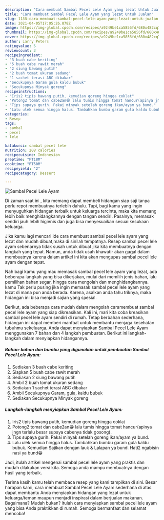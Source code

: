 ```yaml
---
description: "Cara membuat Sambal Pecel Lele Ayam yang lezat Untuk Jualan"
title: "Cara membuat Sambal Pecel Lele Ayam yang lezat Untuk Jualan"
slug: 1188-cara-membuat-sambal-pecel-lele-ayam-yang-lezat-untuk-jualan
date: 2021-04-05T17:05:26.878Z
image: https://img-global.cpcdn.com/recipes/a9249be1ca5856fd/680x482cq70/sambal-pecel-lele-ayam-foto-resep-utama.jpg
thumbnail: https://img-global.cpcdn.com/recipes/a9249be1ca5856fd/680x482cq70/sambal-pecel-lele-ayam-foto-resep-utama.jpg
cover: https://img-global.cpcdn.com/recipes/a9249be1ca5856fd/680x482cq70/sambal-pecel-lele-ayam-foto-resep-utama.jpg
author: Larry Peters
ratingvalue: 5
reviewcount: 3
recipeingredient:
- "3 buah cabe keriting"
- "5 buah cabe rawit merah"
- "2 siung bawang putih"
- "2 buah tomat ukuran sedang"
- "1 sachet terasi ABC dibakar"
- "Secukupnya Garam gula kaldu bubuk"
- "Secukupnya Minyak goreng"
recipeinstructions:
- "Iris2 tipis bawang putih, kemudian goreng hingga coklat"
- "Potong2 tomat dan cabe2an😁 lalu tumis hingga tomat hancur(apinya jngn terlalu besar supaya cabenya tidak gosong)."
- "Tips supaya gurih. Pakai minyak setelah goreng ikan/ayam ya bund."
- "Lalu ulek semua hingga halus. Tambahkan bumbu garam gula kaldu bubuk. Kemudian Sajikan dengan lauk &amp; Lalapan ya bund. Hati2 ngabisin nasi ya bund😁"
categories:
- Resep
tags:
- sambal
- pecel
- lele

katakunci: sambal pecel lele 
nutrition: 208 calories
recipecuisine: Indonesian
preptime: "PT18M"
cooktime: "PT50M"
recipeyield: "2"
recipecategory: Dessert

---
```



![Sambal Pecel Lele Ayam](https://img-global.cpcdn.com/recipes/a9249be1ca5856fd/680x482cq70/sambal-pecel-lele-ayam-foto-resep-utama.jpg)

Di zaman  saat ini , kita memang dapat membeli hidangan siap saji tanpa perlu repot membuatnya terlebih dahulu. Tapi, bagi kamu yang ingin menyuguhkan hidangan terbaik untuk keluarga tercinta, maka kita memang lebih baik menghidangkannya dengan tangan sendiri. Pasalnya, memasak sendiri jauh lebih higienis dan juga bisa menyesuaikan sesuai kesukaan keluarga.

Jika kamu lagi mencari ide cara membuat sambal pecel lele ayam yang lezat dan mudah dibuat,maka di sinilah tempatnya. Resep sambal pecel lele ayam  sebenarnya tidak susah untuk dibuat jika kita membuatnya dengan langkah yang tepat. Namun, anda tidak usah khawatir akan gagal dalam membuatnya 
karena dalam artikel ini kita akan mengupas sambal pecel lele ayam dengan tepat.  



Nah bagi kamu yang mau memasak sambal pecel lele ayam yang lezat, ada beberapa langkah yang bisa dikerjakan, mulai dari memilih jenis bahan, lalu pemilihan bahan segar, hingga cara mengolah dan menghidangkannya. kamu Tak perlu pusing jika ingin memasak sambal pecel lele ayam yang lezat di mana pun anda berada. Karena, asalkan anda  tahu triknya, maka hidangan ini bisa menjadi sajian yang spesial.

Berikut, ada beberapa cara mudah dalam mengolah caramembuat sambal pecel lele ayam yang siap dikreasikan. Kali ini, mari kita coba kreasikan sambal pecel lele ayam sendiri di rumah. Tetap berbahan sederhana, hidangan ini dapat memberi manfaat untuk membantu menjaga kesehatan tubuhmu sekeluarga. Anda dapat menyiapkan Sambal Pecel Lele Ayam menggunakan 7 bahan dan 4 langkah pembuatan. Berikut ini langkah-langkah dalam menyiapkan hidangannya.

<!--inarticleads1-->

##### Bahan-bahan dan bumbu yang digunakan untuk pembuatan Sambal Pecel Lele Ayam:

1. Sediakan 3 buah cabe keriting
1. Siapkan 5 buah cabe rawit merah
1. Sediakan 2 siung bawang putih
1. Ambil 2 buah tomat ukuran sedang
1. Sediakan 1 sachet terasi ABC dibakar
1. Ambil Secukupnya Garam, gula, kaldu bubuk
1. Sediakan Secukupnya Minyak goreng




<!--inarticleads2-->

##### Langkah-langkah menyiapkan Sambal Pecel Lele Ayam:

1. Iris2 tipis bawang putih, kemudian goreng hingga coklat
1. Potong2 tomat dan cabe2an😁 lalu tumis hingga tomat hancur(apinya jngn terlalu besar supaya cabenya tidak gosong).
1. Tips supaya gurih. Pakai minyak setelah goreng ikan/ayam ya bund.
1. Lalu ulek semua hingga halus. Tambahkan bumbu garam gula kaldu bubuk. Kemudian Sajikan dengan lauk &amp; Lalapan ya bund. Hati2 ngabisin nasi ya bund😁




Jadi, itulah artikel mengenai  sambal pecel lele ayam  yang praktis dan mudah dilakukan versi kita. Semoga anda mampu membuatnya dengan hasil yang terbaik. 

Terima kasih kamu telah membaca resep yang kami tampilkan di sini. Besar harapan kami, cara membuat  Sambal Pecel Lele Ayam sederhana di atas dapat membantu Anda menyiapkan hidangan yang lezat untuk keluarga/teman maupun menjadi inspirasi dalam berjualan makanan. Bagaimana? Mudah bukan? Itulah cara menyiapkan sambal pecel lele ayam yang bisa Anda praktikkan di rumah. Semoga bermanfaat dan selamat mencoba!

